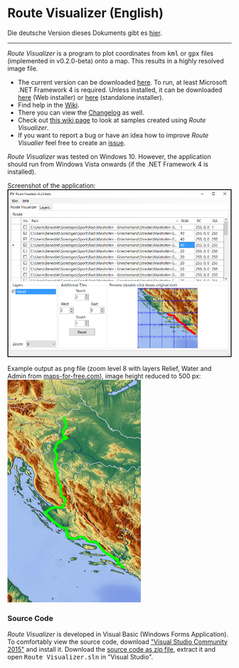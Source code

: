 # Route Visualizer (English)

Die deutsche Version dieses Dokuments gibt es [hier](https://github.com/DAccord/Route-Visualizer/blob/master/README.md).

***

*Route Visualizer* is a program to plot coordinates from <tt>kml</tt> or <tt>gpx</tt> files (implemented in v0.2.0-beta) onto a map. This results in a highly resolved image file.  

* The current version can be downloaded [here](https://github.com/DAccord/Route-Visualizer/releases/latest). To run, at least Microsoft .NET Framework 4 is required. Unless installed, it can be downloaded [here](https://www.microsoft.com/en-us/download/details.aspx?id=17851) (Web installer) or [here](https://www.microsoft.com/en-us/download/details.aspx?id=17718) (standalone installer).
* Find help in the [Wiki](https://github.com/DAccord/Route-Visualizer/wiki).
* There you can view the [Changelog](https://github.com/DAccord/Route-Visualizer/wiki/Changelog) as well.
* Check out [this wiki page](https://github.com/DAccord/Route-Visualizer/wiki/Samples) to look at samples created using *Route Visualizer*.
* If you want to report a bug or have an idea how to improve *Route Visualier* feel free to create an [issue](https://github.com/DAccord/Route-Visualizer/issues).

*Route Visualizer* was tested on Windows 10. However, the application should run from Windows Vista onwards (if the .NET Framework 4 is installed).

Screenshot of the application:  
![Screenshot](https://raw.githubusercontent.com/DAccord/Route-Visualizer/master/Route%20Visualizer/Help/Images/Screenshot_EN.png)

Example output as <tt>png</tt> file (zoom level 8 with layers Relief, Water and Admin from [maps-for-free.com](http://maps-for-free.com/)), image height reduced to 500 px:  
![Beispielbild](https://raw.githubusercontent.com/DAccord/Route-Visualizer/master/Route%20Visualizer/Help/Images/Testbild.png)

### Source Code
*Route Visualizer* is developed in Visual Basic (Windows Forms Application). To comfortably view the source code, download ["Visual Studio Community 2015"](https://www.visualstudio.com/de-de/downloads/download-visual-studio-vs.aspx) and install it. Download the [source code as zip file](https://github.com/DAccord/Route-Visualizer/archive/master.zip), extract it and open <tt>Route Visualizer.sln</tt> in "Visual Studio".
